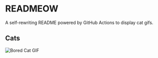 # READMEOW

A self-rewriting README powered by GitHub Actions to display cat gifs.

## Cats

![Bored Cat GIF](https://media2.giphy.com/media/v1.Y2lkPTlhY2QwMmRhcTUyMWVwNWhnb2NlM3M2d29hejYxbndsbjZkNjQ3N2FsM3M2NjBvZyZlcD12MV9naWZzX3NlYXJjaCZjdD1n/mlvseq9yvZhba/200.gif)
